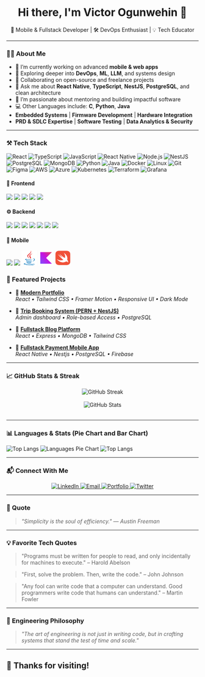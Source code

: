 <h1 align="center">Hi there, I'm Victor Ogunwehin 👋</h1>

<p align="center">
  🚀 Mobile & Fullstack Developer | 🛠 DevOps Enthusiast | 💡 Tech Educator  
</p>

---

### 🧑‍💻 About Me

- 🔭 I’m currently working on advanced **mobile & web apps**
- 🌱 Exploring deeper into **DevOps**, **ML**, **LLM**, and systems design
- 👯 Collaborating on open-source and freelance projects
- 💬 Ask me about **React Native**, **TypeScript**, **NestJS**, **PostgreSQL**, and clean architecture
- 🧠 I’m passionate about mentoring and building impactful software
- 💻 Other Languages include: **C**, **Python**, **Java**
- **Embedded Systems** | **Firmware Development** | **Hardware Integration**
- **PRD & SDLC Expertise** | **Software Testing** | **Data Analytics & Security**


---

### ⚒️ Tech Stack

<p align="left">
  <img src="https://cdn.jsdelivr.net/gh/devicons/devicon/icons/react/react-original.svg" height="30" title="React" />
  <img src="https://cdn.jsdelivr.net/gh/devicons/devicon/icons/typescript/typescript-original.svg" height="30" title="TypeScript" />
  <img src="https://cdn.jsdelivr.net/gh/devicons/devicon/icons/javascript/javascript-original.svg" height="30" title="JavaScript" />
  <img src="https://cdn.jsdelivr.net/gh/devicons/devicon/icons/react/react-original.svg" height="30" title="React Native" />
  <img src="https://cdn.jsdelivr.net/gh/devicons/devicon/icons/nodejs/nodejs-original.svg" height="30" title="Node.js" />
  <img src="https://img.shields.io/badge/NestJS-E0234E?style=flat&logo=nestjs&logoColor=white" height="25" title="NestJS" />
  <img src="https://cdn.jsdelivr.net/gh/devicons/devicon/icons/postgresql/postgresql-original.svg" height="30" title="PostgreSQL" />
  <img src="https://cdn.jsdelivr.net/gh/devicons/devicon/icons/mongodb/mongodb-original.svg" height="30" title="MongoDB" />
  <img src="https://cdn.jsdelivr.net/gh/devicons/devicon/icons/python/python-original.svg" height="30" title="Python" />
  <img src="https://cdn.jsdelivr.net/gh/devicons/devicon/icons/java/java-original.svg" height="30" title="Java" />
  <img src="https://cdn.jsdelivr.net/gh/devicons/devicon/icons/docker/docker-original.svg" height="30" title="Docker" />
  <img src="https://cdn.jsdelivr.net/gh/devicons/devicon/icons/linux/linux-original.svg" height="30" title="Linux" />
  <img src="https://cdn.jsdelivr.net/gh/devicons/devicon/icons/git/git-original.svg" height="30" title="Git" />
  <img src="https://cdn.jsdelivr.net/gh/devicons/devicon/icons/figma/figma-original.svg" height="30" title="Figma" />
  <img src="https://cdn.jsdelivr.net/gh/devicons/devicon/icons/amazonwebservices/amazonwebservices-original-wordmark.svg" height="30" title="AWS" />
  <img src="https://cdn.jsdelivr.net/gh/devicons/devicon/icons/azure/azure-original.svg" height="30" title="Azure" />
  <img src="https://cdn.jsdelivr.net/gh/devicons/devicon/icons/kubernetes/kubernetes-plain.svg" height="30" title="Kubernetes" />
  <img src="https://cdn.jsdelivr.net/gh/devicons/devicon/icons/terraform/terraform-original.svg" height="30" title="Terraform" />
  <img src="https://cdn.jsdelivr.net/gh/devicons/devicon/icons/grafana/grafana-original.svg" height="30" title="Grafana" />
</p>


#### 🎨 Frontend  
<p align="left">
  <img src="https://img.shields.io/badge/React-20232A?style=for-the-badge&logo=react&logoColor=61DAFB" />
  <img src="https://img.shields.io/badge/TypeScript-007ACC?style=for-the-badge&logo=typescript&logoColor=white" />
  <img src="https://img.shields.io/badge/JavaScript-F7DF1E?style=for-the-badge&logo=javascript&logoColor=black" />
  <img src="https://img.shields.io/badge/Tailwind_CSS-38B2AC?style=for-the-badge&logo=tailwind-css&logoColor=white" />
  <img src="https://img.shields.io/badge/Figma-F24E1E?style=for-the-badge&logo=figma&logoColor=white" />
</p>

#### ⚙️ Backend  
<p align="left">
  <img src="https://img.shields.io/badge/Node.js-339933?style=for-the-badge&logo=node.js&logoColor=white" />
  <img src="https://img.shields.io/badge/Express-000000?style=for-the-badge&logo=express&logoColor=white" />
  <img src="https://img.shields.io/badge/NestJS-E0234E?style=for-the-badge&logo=nestjs&logoColor=white" />
  <img src="https://img.shields.io/badge/PostgreSQL-316192?style=for-the-badge&logo=postgresql&logoColor=white" />
  <img src="https://img.shields.io/badge/MongoDB-4EA94B?style=for-the-badge&logo=mongodb&logoColor=white" />
  <img src="https://img.shields.io/badge/Python-3776AB?style=for-the-badge&logo=python&logoColor=white" />
  <img src="https://img.shields.io/badge/Java-ED8B00?style=for-the-badge&logo=openjdk&logoColor=white" />
</p>

#### 📱 Mobile  
<p align="left">
  <img src="https://img.shields.io/badge/React_Native-20232A?style=for-the-badge&logo=react&logoColor=61DAFB" />
  <img src="https://img.shields.io/badge/Firebase-FFCA28?style=for-the-badge&logo=firebase&logoColor=black" />
  <img src="https://raw.githubusercontent.com/devicons/devicon/master/icons/java/java-original.svg" alt="Java" width="40" height="40"/>
  <img src="https://raw.githubusercontent.com/devicons/devicon/master/icons/kotlin/kotlin-original.svg" alt="Kotlin" width="40" height="40"/>
  <img src="https://raw.githubusercontent.com/devicons/devicon/master/icons/swift/swift-original.svg" alt="Swift" width="40" height="40"/>
</p>

### 🚀 Featured Projects

- 🔗 [**Modern Portfolio**](https://v0-modern-portfolio-design-vikistringz.vercel.app)  
  _React • Tailwind CSS • Framer Motion • Responsive UI • Dark Mode_

- 🔗 [**Trip Booking System (PERN + NestJS)**](https://github.com/ProgViki/tripviz)  
  _Admin dashboard • Role-based Access • PostgreSQL_

- 🔗 [**Fullstack Blog Platform**](https://github.com/ProgViki/fullstack-blog)  
  _React • Express • MongoDB • Tailwind CSS_

- 🔗 [**Fullstack Payment Mobile App**](https://github.com/ProgViki/zee-pay)  
  _React Native • Nestjs • PostgreSQL • Firebase_

---

### 📈 GitHub Stats & Streak

<p align="center">
  <!-- Streak Stats -->
  <img src="https://github-readme-streak-stats.herokuapp.com/?user=ProgViki&theme=vue-dark&hide_border=true" alt="GitHub Streak" width="450"/>
  <br/><br/>
  
  <!-- GitHub Stats -->
  <img src="https://github-readme-stats.vercel.app/api?username=ProgViki&theme=vue-dark&show_icons=true&hide_border=true&count_private=true" alt="GitHub Stats" width="450"/>
  <br/><br/>
  
 ---

  ### 📊 Languages & Stats (Pie Chart and Bar Chart)

  ![Top Langs](https://github-readme-stats.vercel.app/api/top-langs/?username=ProgViki&layout=compact&langs_count=8&theme=radical)
  ![Languages Pie Chart](https://github-readme-stats.vercel.app/api/top-langs/?username=ProgViki&layout=donut&theme=radical)
  ![Top Langs](https://github-readme-stats.vercel.app/api/top-langs/?username=ProgViki&layout=compact&langs_count=8&theme=tokyonight)
</p>

---

### 📬 Connect With Me

<p align="center">
  <a href="https://www.linkedin.com/in/ogunwehin-victor" target="_blank">
    <img alt="LinkedIn" src="https://img.shields.io/badge/-LinkedIn-blue?style=for-the-badge&logo=linkedin&logoColor=white" />
  </a>
  <a href="mailto:victorogunwehin@gmail.com">
    <img alt="Email" src="https://img.shields.io/badge/-Email-c14438?style=for-the-badge&logo=gmail&logoColor=white" />
  </a>
  <a href="https://v0-modern-portfolio-design-vikistringz.vercel.app" target="_blank">
    <img alt="Portfolio" src="https://img.shields.io/badge/-Portfolio-black?style=for-the-badge&logo=github&logoColor=white" />
  </a>
  <a href="https://x.com/VictorOgunwehin" target="_blank">
    <img alt="Twitter" src="https://img.shields.io/badge/-Twitter-1DA1F2?style=for-the-badge&logo=twitter&logoColor=white" />
  </a>
</p>

---

### 💬 Quote

> _"Simplicity is the soul of efficiency." — Austin Freeman_

---

### 💡 Favorite Tech Quotes  

> "Programs must be written for people to read, and only incidentally for machines to execute." – Harold Abelson  

> "First, solve the problem. Then, write the code." – John Johnson  

> "Any fool can write code that a computer can understand. Good programmers write code that humans can understand." – Martin Fowler  

---

### 💬 Engineering Philosophy

> _"The art of engineering is not just in writing code, but in crafting systems that stand the test of time and scale."_

---

## 🙌 Thanks for visiting!
